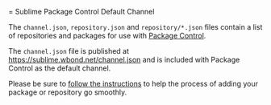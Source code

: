 = Sublime Package Control Default Channel

The `channel.json`, `repository.json` and `repository/*.json` files contain a
list of repositories and packages for use with
[Package Control](https://sublime.wbond.net).

The `channel.json` file is published at https://sublime.wbond.net/channel.json
and is included with Package Control as the default channel.

Please be sure to [follow the instructions](http://wbond.net/sublime_packages/package_control/package_developers) to help the process of adding your
package or repository go smoothly.
